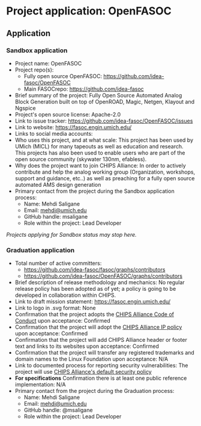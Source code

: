 # Project application: OpenFASOC

## Application

### Sandbox application

* Project name: OpenFASOC
* Project repo(s):
  * Fully open source OpenFASOC: https://github.com/idea-fasoc/OpenFASOC
  * Main FASOCrepo: https://github.com/idea-fasoc
* Brief summary of the project: Fully Open Source Automated Analog Block Generation built on top of OpenROAD, Magic, Netgen, Klayout and Ngspice
* Project's open source license: Apache-2.0
* Link to issue tracker: https://github.com/idea-fasoc/OpenFASOC/issues
* Link to website: https://fasoc.engin.umich.edu/
* Links to social media accounts:
* Who uses this project, and at what scale: This project has been used by UMich (MICL) for many tapeouts as well as education and research. This projects has also been used to enable users who are part of the open source community (skywater 130nm, efabless).
* Why does the project want to join CHIPS Alliance: In order to actively contribute and help the analog working group (Organization, workshops, support and guidance, etc..) as well as preaching for a fully open source automated AMS design generation
* Primary contact from the project during the Sandbox application process:
  * Name: Mehdi Saligane
  * Email: mehdi@umich.edu
  * GitHub handle: msaligane
  * Role within the project: Lead Developer

*Projects applying for Sandbox status may stop here.*

### Graduation application

* Total number of active committers:
  * https://github.com/idea-fasoc/fasoc/graphs/contributors
  * https://github.com/idea-fasoc/OpenFASOC/graphs/contributors
* Brief description of release methodology and mechanics: No regular release policy has been adopted as of yet; a policy is going to be developed in collaboration within CHIPS.
* Link to draft mission statement: https://fasoc.engin.umich.edu/
* Link to logo in .svg format: None 
* Confirmation that the project adopts the [CHIPS Alliance Code of Conduct](https://lfprojects.org/policies/code-of-conduct/) upon acceptance: Confirmed
* Confirmation that the project will adopt the [CHIPS Alliance IP policy](https://technical-charter.chipsalliance.org) upon acceptance: Confirmed
* Confirmation that the project will add CHIPS Alliance header or footer text and links to its websites upon acceptance: Confirmed
* Confirmation that the project will transfer any registered trademarks and domain names to the Linux Foundation upon acceptance: N/A
* Link to documented process for reporting security vulnerabilities: The project will use [CHIPS Alliance's default security policy](https://github.com/chipsalliance/tsc#reporting-security-vulnerabilities)
* **For specifications** Confirmation there is at least one public reference implementation: N/A
* Primary contact from the project during the Graduation process:
  * Name: Mehdi Saligane
  * Email: mehdi@umich.edu
  * GitHub handle: @msaligane
  * Role within the project: Lead Developer
